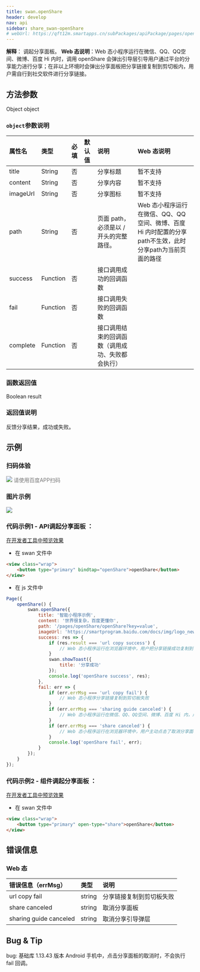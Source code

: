 ```yaml
---
title: swan.openShare
header: develop
nav: api
sidebar: share_swan-openShare
# webUrl: https://qft12m.smartapps.cn/subPackages/apiPackage/pages/openShare/openShare
---
```

 
 
**解释**： 调起分享面板。
**Web 态说明**：Web 态小程序运行在微信、QQ、QQ空间、微博、百度 Hi 内时，调用 openShare 会弹出引导层引导用户通过平台的分享能力进行分享；在非以上环境时会弹出分享面板把分享链接复制到剪切板内，用户需自行到社交软件进行分享链接。
 

## 方法参数 

Object object

### `object`参数说明 

|属性名 |类型  |必填 | 默认值 |说明| Web 态说明|
|:---- |:---- |:---- |:----|:----|:----|
|title |String  |  否  | | 分享标题|暂不支持|
|content |String  |  否 || 分享内容|暂不支持|
|imageUrl |String  |  否  | | 分享图标|暂不支持|
|path |String  |  否  | | 页面 path，必须是以 / 开头的完整路径。|Web 态小程序运行在微信、QQ、QQ空间、微博、百度 Hi 内时配置的分享path不生效，此时分享path为当前页面的路径|
|success |Function  |  否  | | 接口调用成功的回调函数||
|fail   | Function  |  否  | | 接口调用失败的回调函数||
|complete  |  Function  |  否 | |  接口调用结束的回调函数（调用成功、失败都会执行）||


###  函数返回值 
Boolean result

###  返回值说明
反馈分享结果，成功或失败。
## 示例

### 扫码体验

<div class='scan-code-container'>
    <img src="https://b.bdstatic.com/miniapp/assets/images/doc_demo/openShare.png" class="demo-qrcode-image" />
    <font color=#777 12px>请使用百度APP扫码</font>
</div>

###  图片示例  
<div class="m-doc-custom-examples">
    <div class="m-doc-custom-examples-correct">
        <img src="https://b.bdstatic.com/miniapp/images/openShare.gif">
    </div>
    <div class="m-doc-custom-examples-correct">
        <img src=" ">
    </div>
    <div class="m-doc-custom-examples-correct">
        <img src=" ">
    </div>     
</div> 

###  代码示例1 - API调起分享面板 ：

<a href="swanide://fragment/bf6d9c5218c3c9a0dc83bab7b1bca04d1559044591619" title="在开发者工具中预览效果" target="_self">在开发者工具中预览效果</a>

* 在 swan 文件中

```html
<view class="wrap">
    <button type="primary" bindtap="openShare">openShare</button>
</view>
```

* 在 js 文件中

```js
Page({
    openShare() {
        swan.openShare({
            title: '智能小程序示例',
            content: '世界很复杂，百度更懂你',
            path: '/pages/openShare/openShare?key=value',
            imageUrl: 'https://smartprogram.baidu.com/docs/img/logo_new.png',
            success: res => {
                if (res.result === 'url copy success') {
                    // Web 态小程序运行在浏览器环境中，用户把分享链接成功复制到了剪切板，用户可能会去其他社交软件进行分享链接
                }
                swan.showToast({
                    title: '分享成功'
                });
                console.log('openShare success', res);
            },
            fail: err => {
                if (err.errMsg === 'url copy fail') {
                    // Web 态小程序分享链接复制到剪切板失败
                }
                if (err.errMsg === 'sharing guide canceled') {
                    // Web 态小程序运行在微信、QQ、QQ空间、微博、百度 Hi 内，用户主动点击取消分享引导弹层。此时用户可能已经通过平台能力进行了分享，也可能并没有分享
                }
                if (err.errMsg === 'share canceled') {
                    // Web 态小程序运行在浏览器环境中，用户主动点击了取消分享面板
                }
                console.log('openShare fail', err);
            }
        });
    }
});
```

### 代码示例2 - 组件调起分享面板 ：

<a href="swanide://fragment/362c2203c0aa4bfd7f700553fa248fd41575200219753" title="在开发者工具中预览效果" target="_self">在开发者工具中预览效果</a>

* 在 swan 文件中

```html
<view class="wrap">
    <button type="primary" open-type="share">openShare</button>
</view>
```
##  错误信息

###  Web 态

|错误信息（errMsg）|类型|说明|
|:--|:--|:--|
|url copy fail|string| 分享链接复制到剪切板失败 |
|share canceled|string| 取消分享面板 |
|sharing guide canceled|string|取消分享引导弹层|


## Bug & Tip 

bug: 基础库 1.13.43 版本 Android 手机中，点击分享面板的取消时，不会执行 fail 回调。

